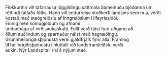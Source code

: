 Flokkurinn vill tafarlausa löggildingu sáttmála Sameinuðu þjóðanna um réttindi fatlaðs fólks. Hann vill endurreisa stoðkerfi landsins sem m.a. verði kostað með staðgreiðslu af inngreiðslum í lífeyrissjóði.
Einnig með komugjöldum og afnámi undanþága af virðisaukaskatti. Fullt verð fáist fyrir aðgang að öllum auðlindum og sparnaður náist með hagræðingu. Grunnheilbrigðisþjónusta verði gjaldfrjáls fyrir alla. Framlög til heilbrigðisþjónustu í hlutfalli við landsframleiðslu verði aukin. Nýr Landspítali rísi á nýjum stað.
